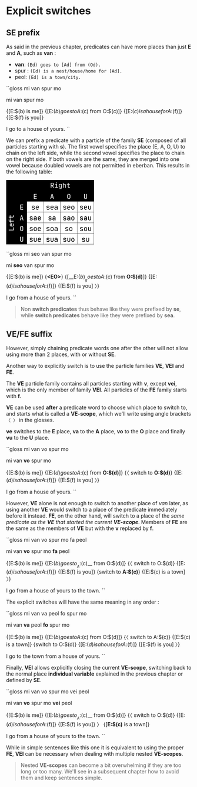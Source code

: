 # Explicit switches

## SE prefix

As said in the previous chapter, predicates can have more places than just
__E__ and __A__, such as __van__ :

- __van__: `(Ed) goes to [Ad] from (Od).`
- spur : `(Ed) is a nest/house/home for [Ad].`
- peol: `(Ed) is a town/city.`

``gloss
mi van spur mo

mi van spur mo

{\[E:$(b) is me\]} {\[E:$(b) goes to A:$(c) from O:$(c)\]}
{\[E:$(c) is a house for A:$(f)\]} {\[E:$(f) is you\]}

I go to a house of yours.
``

We can prefix a predicate with a particle of the family __SE__ (composed of all
particles starting with __s__). The first vowel specifies the place
(E, A, O, U) to chain on the left side, while the second vowel specifies the
place to chain on the right side. If both vowels are the same, they are merged into one vowel because doubled vowels are
not permitted in eberban. This results in the
following table:

![SE family chart](2-2/SE-family.png)

``gloss
mi seo van spur mo

mi __seo__ van spur mo

{\[E:$(b) is me\]} {__\<EO\>__}
{\[__E:$(b)__ goes to A:$(c) from __O:$(d)__\]}
{\[E:$(d) is a house for A:$(f)\]} {\[E:$(f) is you\] 〉}

I go from a house of yours.
``

> Non __switch predicates__ thus behave like they were prefixed by __se__,
> while __switch predicates__ behave like they were prefixed by __sea__.

## VE/FE suffix

However, simply chaining predicate words one after the other will not allow using more than 2 places, with or without
__SE__.

Another way to explicitly switch is to use the particle families __VE__, __VEI__ and __FE__.

The __VE__ particle family contains all particles starting with __v__, except
__vei__, which is the only member of family __VEI__. All particles of the __FE__
family starts with __f__.

__VE__ can be used __after__ a predicate word to choose which place to switch
to, and starts what is called a __VE-scope__, which we'll write using
angle brackets `〈 〉` in the glosses.

__ve__ switches to the __E__ place, __va__ to the __A__ place, __vo__ to the
__O__ place and finally __vu__ to the __U__ place.

``gloss
mi van vo spur mo

mi van __vo__ spur mo

{\[E:$(b) is me\]} {\[E:$(d) goes to A:$(c) from __O:$(d)__\]}
{〈 switch to __O:$(d)__} {\[E:$(d) is a house for A:$(f)\]}
{\[E:$(f) is you\] 〉}

I go from a house of yours.
``

However, __VE__ alone is not enough to switch to another place of _van_ later,
as using another __VE__ would switch to a place of the predicate immediately
before it instead. __FE__, on the other hand, will switch to a place of the
_same predicate as the __VE__ that started the current __VE-scope___. Members of
__FE__ are the same as the members of __VE__ but with the __v__ replaced by
__f__.

``gloss
mi van vo spur mo fa peol

mi van __vo__ spur mo __fa__ peol

{\[E:$(b) is me\]} {\[E:$(b) goes to __A:$(c)__ from O:$(d)\]} 
{〈 switch to O:$(d)} {\[E:$(d) is a house for A:$(f)\]}
{\[E:$(f) is you\]} {switch to __A:$(c)__} {\[E:$(c) is a town\] 〉}

I go from a house of yours to the town.
``

The explicit switches will have the same meaning in any order :

``gloss
mi van va peol fo spur mo 

mi van __va__ peol __fo__ spur mo

{\[E:$(b) is me\]} {\[E:$(b) goes to A:$(c) from O:$(d)\]}
{〈 switch to A:$(c)} {\[E:$(c) is a town\]}
{switch to O:$(d)} {\[E:$(d) is a house for A:$(f)\]}
{\[E:$(f) is you\] 〉}

I go to the town from a house of yours.
``

Finally, __VEI__ allows explicitly closing the current __VE-scope__, switching
back to the normal place __individual variable__ explained in the previous
chapter or defined by __SE__.

``gloss
mi van vo spur mo vei peol

mi van __vo__ spur mo __vei__ peol

{\[E:$(b) is me\]} {\[E:$(b) goes to __A:$(c)__ from O:$(d)\]}
{〈 switch to O:$(d)} {\[E:$(d) is a house for A:$(f)\]} {\[E:$(f) is you\]} 〉
{\[__E:$(c)__ is a town\]}

I go from a house of yours to the town.
``

While in simple sentences like this one it is equivalent to using the proper
__FE__, __VEI__ can be necessary when dealing with multiple nested
__VE-scopes__.

> Nested __VE-scopes__ can become a bit overwhelming if they are too long or too
> many. We'll see in a subsequent chapter how to avoid them and keep sentences
> simple.
